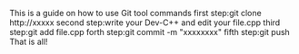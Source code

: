 This is a guide on how to use Git tool commands
 first step:git clone http://xxxxx
 second step:write your Dev-C++ and edit your file.cpp
 third step:git add file.cpp
 forth step:git commit -m "xxxxxxxx"
 fifth step:git push
 That is all!
